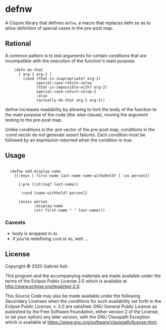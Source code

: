 # defnw

A Clojure library that defines `defnw`, a macro that replaces 
defn so as to allow definition of special cases in the pre-post map.

## Rational 

A common pattern is to test arguments for certain conditions that are incompatible 
with the execution of the function's main purpose. 

```
    (defn do-that 
      [ arg-1 arg-2 ]
        (cond (that-is-inapropriate? arg-1)
              special-case-return-value
              (that-is-impossible-with? arg-2)
              special-case-return-value-2
              :else 
              (actually-do-that arg-1 arg-2))
```

defnw increases readability by allowing to limit the body of the function to
the main purpose of the code (the :else clause), moving the argument testing
to the pre-post map.

Unlike conditions in the :pre vector of the pre-post map, conditions in the :cond
vecotr do not generate assert failures. Each condition must be followed by an
expression returned when the condition is true.


## Usage

```

  (defnw add-display-name
    [{:keys [ first-name last-name name-withwheld? ] :as person}]

      {:pre [(string? last-name)]

       :cond [name-withheld? person]}

      (assoc person
             :display-name
             (str first-name " " last-name)))

```

### Caveats

 * body is wrapped in `do`
 * if you're redefining `cond` or `do`, well ...


## License

Copyright © 2020 Gabriel Ash

This program and the accompanying materials are made available under the
terms of the Eclipse Public License 2.0 which is available at
http://www.eclipse.org/legal/epl-2.0.

This Source Code may also be made available under the following Secondary
Licenses when the conditions for such availability set forth in the Eclipse
Public License, v. 2.0 are satisfied: GNU General Public License as published by
the Free Software Foundation, either version 2 of the License, or (at your
option) any later version, with the GNU Classpath Exception which is available
at https://www.gnu.org/software/classpath/license.html.
